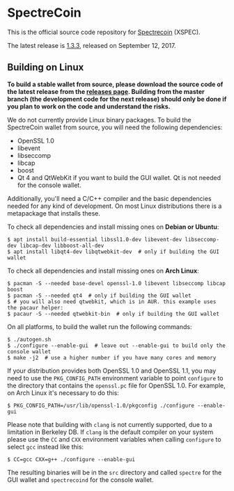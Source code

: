 SpectreCoin
===========

This is the official source code repository for [Spectrecoin](https://spectreproject.io/) (XSPEC).

The latest release is [1.3.3](https://github.com/spectrecoin/spectre/releases/tag/v1.3.3), released on September 12, 2017.

Building on Linux
-----------------

**To build a stable wallet from source, please download the source code of the latest release from the [releases page](https://github.com/spectrecoin/spectre/releases). Building from the master branch (the development code for the next release) should only be done if you plan to work on the code and understand the risks.**

We do not currently provide Linux binary packages. To build the SpectreCoin wallet from source, you will need the following dependencies:

 * OpenSSL 1.0
 * libevent
 * libseccomp
 * libcap
 * boost
 * Qt 4 and QtWebKit if you want to build the GUI wallet. Qt is not needed for the console wallet.

Additionally, you'll need a C/C++ compiler and the basic dependencies needed for any kind of development. On most Linux distributions there is a metapackage that installs these.

To check all dependencies and install missing ones on **Debian or Ubuntu**:

    $ apt install build-essential libssl1.0-dev libevent-dev libseccomp-dev libcap-dev libboost-all-dev
    $ apt install libqt4-dev libqtwebkit-dev  # only if building the GUI wallet

To check all dependencies and install missing ones on **Arch Linux**:

    $ pacman -S --needed base-devel openssl-1.0 libevent libseccomp libcap boost
    $ pacman -S --needed qt4  # only if building the GUI wallet
    $ # you will also need qtwebkit, which is in AUR. this example uses the pacaur helper:
    $ pacaur -S --needed qtwebkit-bin  # only if building the GUI wallet

On all platforms, to build the wallet run the following commands:

    $ ./autogen.sh
    $ ./configure --enable-gui  # leave out --enable-gui to build only the console wallet
    $ make -j2  # use a higher number if you have many cores and memory

If your distribution provides both OpenSSL 1.0 and OpenSSL 1.1, you may need to use the `PKG_CONFIG_PATH` environment variable to point `configure` to the directory that contains the `openssl.pc` file for OpenSSL 1.0. For example, on Arch Linux it's necessary to do this:

    $ PKG_CONFIG_PATH=/usr/lib/openssl-1.0/pkgconfig ./configure --enable-gui

Please note that building with `clang` is not currently supported, due to a limitation in Berkeley DB. If `clang` is the default compiler on your system please use the `CC` and `CXX` environment variables when calling `configure` to select `gcc` instead like this:

    $ CC=gcc CXX=g++ ./configure --enable-gui

The resulting binaries will be in the `src` directory and called `spectre` for the GUI wallet and `spectrecoind` for the console wallet.
